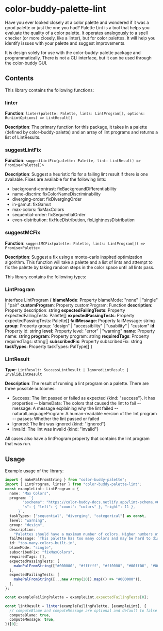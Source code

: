 # color-buddy-palette-lint

Have you ever looked closely at a color palette and wondered if it was a good palette or just the one you had? Palette Lint is a tool that helps you evaluate the quality of a color palette. It operates analogously to a spell checker (or more closely, like a linter), but for color palettes. It will help you identify issues with your palette and suggest improvements.

It is design solely for use with the color-buddy-palette package and programmatically. There is not a CLI interface, but it can be used through the color-buddy GUI.

## Contents

This library contains the following functions:

### linter

**Function**: `linter(palette: Palette, lints: LintProgram[], options: RunLintOptions) => LintResult[]`

**Description**: The primary function for this package, it takes in a palette (defined by color-buddy-palette) and an array of lint programs and returns a list of LintResults.

### suggestLintFix

**Function**: `suggestLintFix(palette: Palette, lint: LintResult) => Promise<Palette[]>`

**Description**: Suggest a heuristic fix for a failing lint result if there is one available. Fixes are available for the following lints:

- background-contrast: fixBackgroundDifferentiability
- name-discrim: fixColorNameDiscriminability
- diverging-order: fixDivergingOrder
- in-gamut: fixGamut
- max-colors: fixMaxColors
- sequential-order: fixSequentialOrder
- even-distribution: fixHueDistribution, fixLightnessDistribution

### suggestMCFix

**Function**: `suggestMCFix(palette: Palette, lints: LintProgram[]) => Promise<Palette>`

**Description**: Suggest a fix using a monte-carlo inspired optimization algorithm. This function will take a palette and a list of lints and attempt to fix the palette by taking random steps in the color space until all lints pass.

This library contains the following types:

### LintProgram

interface LintProgram {
**blameMode**: Property blameMode: "none" | "single" | "pair"
**customProgram**: Property customProgram: Function
**description**: Property description: string
**expectedFailingTests**: Property expectedFailingTests: Palette[]
**expectedPassingTests**: Property expectedPassingTests: Palette[]
**failMessage**: Property failMessage: string
**group**: Property group: "design" | "accessibility" | "usability" | "custom"
**id**: Property id: string
**level**: Property level: "error" | "warning"
**name**: Property name: string
**program**: Property program: string
**requiredTags**: Property requiredTags: string[]
**subscribedFix**: Property subscribedFix: string
**taskTypes**: Property taskTypes: PalType[]
}

### LintResult

**Type**: `LintResult: SuccessLintResult | IgnoredLintResult | InvalidLintResult`

**Description**: The result of running a lint program on a palette. There are three possible outcomes:

- Success: The lint passed or failed as expected {kind: "success"}. It has properties
  -- blameData: The colors that caused the lint to fail
  -- message: A message explaining why the lint failed
  -- naturalLanguageProgram: A human-readable version of the lint program
  -- passes: Whether the lint passed or failed
- Ignored: The lint was ignored {kind: "ignored"}
- Invalid: The lint was invalid {kind: "invalid"}

All cases also have a lintProgram property that contains the lint program that was run.

## Usage

Example usage of the library:

```ts
import { makePalFromString } from "color-buddy-palette";
import { LintProgram, linter } from "color-buddy-palette-lint";
const exampleLint: LintProgram = {
  name: "Max Colors",
  program: `{
        "$schema": "https://color-buddy-docs.netlify.app/lint-schema.v0.json",
        "<": { "left": { "count": "colors" }, "right": 11 },
      }`,
  taskTypes: ["sequential", "diverging", "categorical"] as const,
  level: "warning",
  group: "design",
  description:
    "Palettes should have a maximum number of colors. Higher numbers of colors can make it hard to identify specific values.",
  failMessage: `This palette has too many colors and may be hard to discriminate in some contexts. Maximum: 10.`,
  id: "too-many-colors-built-in",
  blameMode: "single",
  subscribedFix: "fixMaxColors",
  requiredTags: [],
  expectedPassingTests: [
    makePalFromString(["#000000", "#ffffff", "#ff0000", "#00ff00", "#0000ff"]),
  ],
  expectedFailingTests: [
    makePalFromString([...new Array(20)].map(() => "#000000")),
  ],
};

const exampleFailingPalette = exampleLint.expectedFailingTests[0];

const lintResult = linter(exampleFailingPalette, [exampleLint], {
  // computeBlame and computeMessage are optional and default to false
  computeBlame: true,
  computeMessage: true,
})[0];
```
